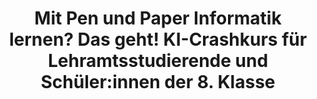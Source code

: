 ---
id: "aid-lab-02" # nochmal überlegen
method: "Seminar"
institution: "Fakultät für Erziehungswissenschaft"
title: "Mit Pen und Paper Informatik lernen? Das geht! KI-Crashkurs für Lehramtsstudierende und Schüler:innen der 8. Klasse"
title_project:
title_short: "Interdisciplinary AI + Data Lab in Teacher Education"
period: "Apr 23 ­­- Mar 24 (12 months)"
foerderlinie: "Transferorientierte Data Literacy"
round: "2"
lecture2go: "70365"
uhh_url: "https://www.hcl.uni-hamburg.de/ddlitlab/data-literacy-lehrlabor/spotlight-dl-lehrlabor-interviewreihe/spotlight-folge-02.html"
contributors: "Maimon Thiems"
mentor: "Prof. Dr. Sandra Schulz, Moritz Kreinsen, Prof. Dr. Sandra Sprenger"
quote:
spotlight_interview: "Ja"
text: |
    KI-Crashkurs für Lehramtsstudierende und Schüler:innen der 8. Klasse: Mit Konzepten wie „AI Unplugged“ können nicht nur Schüler:innen der Sekundarstufe I sondern auch Lehramtsstudierende aller Fächer wertvolles Wissen über die Funktionsweise von KI erlernen. In Ko-Kreation entstehen so auch kleine Forschungsprojekte, in denen das erlernte Wissen direkt zum Einsatz kommt.

    Moritz Kreinsen erzählt uns in diesem Interview über sein Lehrprojekt „Teacher AID Lab - Interdisciplinary AI + Data Lab in Teacher Education“, das im Jahr 2023 und 2024 vom Digital and Data Literacy in Teaching Lab (kurz: DDLitLab) gefördert und an der Fakultät für Erziehungswissenschaften der Universität Hamburg und dem Schülerforschungszentrum Hamburg durchgeführt wurden.

    Das Ziel: Master-Lehramtsstudierenden aller Fächer einen schnellen Einstieg in Grundlagen zu KI zu ermöglichen und dabei zusätzlich das Sammeln von Praxiserfahrungen bei der Arbeit mit Schüler:innen jenseits der üblichen Praktika zu fördern.

image: "https://assets.rrz.uni-hamburg.de/instance_assets/zentrale/20784969/spotlight-data-literacy-lehrlabor--02--moitz-kreinsen--733x414px-f0dd2117219b47ac2aa48410da994dd0eafc087d.png"
image_credit: "UHH / Pawlowski"
link_external: "https://www.sfz-hamburg.de/"
stine:
---